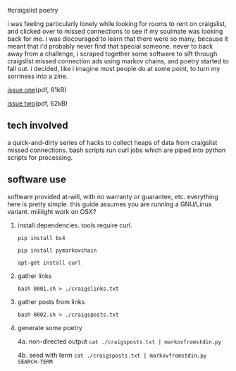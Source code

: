 #craigslist poetry

i was feeling particularly lonely while looking for rooms to rent on 
craigslist, and clicked over to missed connections to see if my soulmate 
was looking back for me. i was discouraged to learn that there were so 
many, because it meant that i'd probably never find that special 
someone. never to back away from a challenge, i scraped together some 
software to sift through craigslist missed connection ads using markov 
chains, and poetry started to fall out. i decided, like i imagine most 
people do at some point, to turn my sorriness into a zine.

[issue one](https://github.com/ardendaily/markov-connections/raw/master/MissedConnections.pdf)(pdf, 61kB)

[issue two](https://github.com/ardendaily/markov-connections/raw/master/MissedConnections2.pdf)(pdf, 62kB)

## tech involved

a quick-and-dirty series of hacks to collect heaps of data from craigslist missed connections. bash scripts run curl jobs which are piped into python scripts for processing. 

## software use

software provided at-will, with no warranty or guarantee, etc. everything here is pretty simple.  this guide assumes you are running a GNU/Linux variant. miiiiight work on OSX?

1. install dependencies. tools require curl.

    `pip install bs4`

    `pip install pymarkovchain`

    `apt-get install curl`

2. gather links

    `bash 0001.sh > ./craigslinks.txt`

3. gather posts from links

    `bash 0002.sh > ./craigsposts.txt`

4. generate some poetry

    4a. non-directed output
    `cat ./craigsposts.txt | markovfromstdin.py`

    4b. seed with term
    `cat ./craigsposts.txt | markovfromstdin.py SEARCH-TERM`
